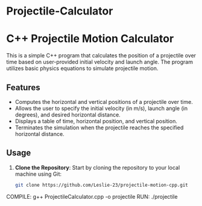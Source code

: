 # Projectile-Calculator

# C++ Projectile Motion Calculator

This is a simple C++ program that calculates the position of a projectile over time based on user-provided initial velocity and launch angle. The program utilizes basic physics equations to simulate projectile motion.

## Features

- Computes the horizontal and vertical positions of a projectile over time.
- Allows the user to specify the initial velocity (in m/s), launch angle (in degrees), and desired horizontal distance.
- Displays a table of time, horizontal position, and vertical position.
- Terminates the simulation when the projectile reaches the specified horizontal distance.

## Usage

1. **Clone the Repository**: Start by cloning the repository to your local machine using Git:

   ```bash
   git clone https://github.com/Leslie-23/projectile-motion-cpp.git

COMPILE: g++ ProjectileCalculator.cpp -o projectile
RUN:  ./projectile

